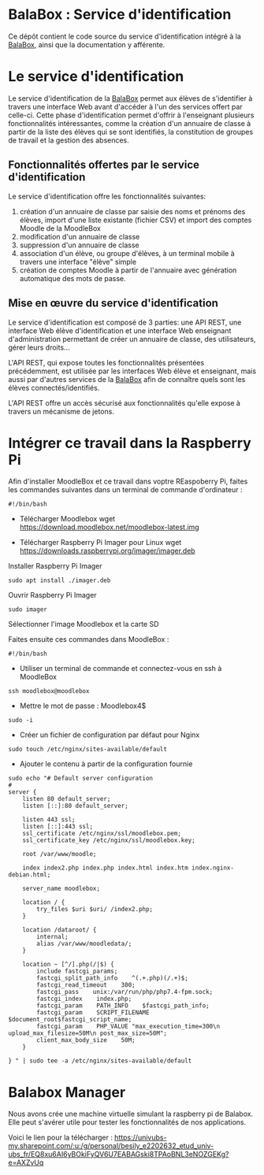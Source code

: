# BalaBox : Service d'identification

Ce dépôt contient le code source du service d'identification intégré à
la [BalaBox], ainsi que la documentation y afférente.

# Le service d'identification

Le service d'identification de la [BalaBox] permet aux élèves de
s'identifier à travers une interface Web avant d'accéder à l'un des
services offert par celle-ci. Cette phase d'identification permet
d'offrir à l'enseignant plusieurs fonctionnalités intéressantes, comme
la création d'un annuaire de classe à partir de la liste des élèves
qui se sont identifiés, la constitution de groupes de travail et la
gestion des absences.

## Fonctionnalités offertes par le service d'identification

Le service d'identification offre les fonctionnalités suivantes:

1. création d'un annuaire de classe par saisie des noms et prénoms des élèves, import d'une liste existante (fichier CSV) et import des comptes Moodle de la MoodleBox
1. modification d'un annuaire de classe
1. suppression d'un annuaire de classe
1. association d'un élève, ou groupe d'élèves, à un terminal mobile à travers une interface "élève" simple
1. création de comptes Moodle à partir de l'annuaire avec génération automatique des mots de passe.

## Mise en œuvre du service d'identification

Le service d'identification est composé de 3 parties: une API REST,
une interface Web élève d'identification et une interface Web
enseignant d'administration permettant de créer un annuaire de classe,
des utilisateurs, gérer leurs droits...

L'API REST, qui expose toutes les fonctionnalités présentées
précédemment, est utilisée par les interfaces Web élève et enseignant,
mais aussi par d'autres services de la [BalaBox] afin de connaître
quels sont les élèves connectés/identifiés.

L'API REST offre un accès sécurisé aux fonctionnalités qu'elle expose
à travers un mécanisme de jetons.

[balabox]: https://balabox.gitlab.io/balabox/
[moodlebox]: https://moodlebox.net

# Intégrer ce travail dans la Raspberry Pi

Afin d'installer MoodleBox et ce travail dans voptre REaspoberry Pi, faites les commandes suivantes dans un terminal de commande d'ordinateur :

```
#!/bin/bash
```
- Télécharger Moodlebox
wget https://download.moodlebox.net/moodlebox-latest.img

- Télécharger Raspberry Pi Imager pour Linux
wget https://downloads.raspberrypi.org/imager/imager.deb

 Installer Raspberry Pi Imager
```
sudo apt install ./imager.deb
```

 Ouvrir Raspberry Pi Imager
```
sudo imager
```

 Sélectionner l'image Moodlebox et la carte SD

Faites ensuite ces commandes dans MoodleBox : 

```
#!/bin/bash
```
- Utiliser un terminal de commande et connectez-vous en ssh à MoodleBox

```
ssh moodlebox@moodlebox
```
- Mettre le mot de passe : Moodlebox4$
```
sudo -i
```

- Créer un fichier de configuration par défaut pour Nginx
```
sudo touch /etc/nginx/sites-available/default
```

- Ajouter le contenu à partir de la configuration fournie
```
sudo echo "# Default server configuration
#
server {
    listen 80 default_server;
    listen [::]:80 default_server;

    listen 443 ssl;
    listen [::]:443 ssl;
    ssl_certificate /etc/nginx/ssl/moodlebox.pem;
    ssl_certificate_key /etc/nginx/ssl/moodlebox.key;

    root /var/www/moodle;

    index index2.php index.php index.html index.htm index.nginx-debian.html;

    server_name moodlebox;

    location / {
        try_files $uri $uri/ /index2.php;
    }

    location /dataroot/ {
        internal;
        alias /var/www/moodledata/;
    }

    location ~ [^/].php(/|$) {
        include fastcgi_params;
        fastcgi_split_path_info    ^(.+.php)(/.+)$;
        fastcgi_read_timeout    300;
        fastcgi_pass    unix:/var/run/php/php7.4-fpm.sock;
        fastcgi_index    index.php;
        fastcgi_param    PATH_INFO    $fastcgi_path_info;
        fastcgi_param    SCRIPT_FILENAME    $document_root$fastcgi_script_name;
        fastcgi_param    PHP_VALUE "max_execution_time=300\n upload_max_filesize=50M\n post_max_size=50M";
        client_max_body_size    50M;
    }

} " | sudo tee -a /etc/nginx/sites-available/default
```

# Balabox Manager

Nous avons crée une machine virtuelle simulant la raspberry pi
de Balabox. Elle peut s'avérer utile pour tester les
fonctionnalités de nos applications.

Voici le lien pour la télécharger : https://univubs-my.sharepoint.com/:u:/g/personal/besily_e2202632_etud_univ-ubs_fr/EQ8xu6AI6yBOkiFyQV6U7EABAGski8TPAoBNL3eNOZGEKg?e=AXZvUq
